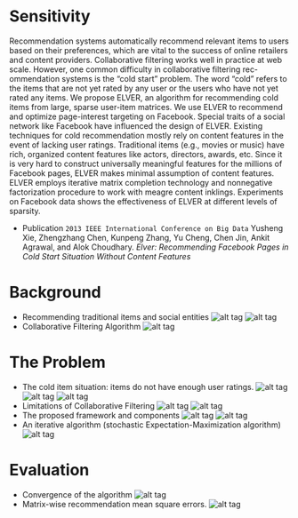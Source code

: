 Sensitivity
===========

Recommendation systems automatically recommend relevant items to users based on their preferences, which are vital to the success of online retailers and content providers. Collaborative filtering works well in practice at web scale. However, one common difficulty in collaborative filtering rec- ommendation systems is the “cold start” problem. The word “cold” refers to the items that are not yet rated by any user or the users who have not yet rated any items. We propose ELVER, an algorithm for recommending cold items from large, sparse user-item matrices. We use ELVER to recommend and optimize page-interest targeting on Facebook. Special traits of a social network like Facebook have influenced the design of ELVER. Existing techniques for cold recommendation mostly rely on content features in the event of lacking user ratings. Traditional items (e.g., movies or music) have rich, organized content features like actors, directors, awards, etc. Since it is very hard to construct universally meaningful features for the millions of Facebook pages, ELVER makes minimal assumption of content features. ELVER employs iterative matrix completion technology and nonnegative factorization procedure to work with meagre content inklings. Experiments on Facebook data shows the effectiveness of ELVER at different levels of sparsity.

* Publication
``2013 IEEE International Conference on Big Data`` Yusheng Xie, Zhengzhang Chen, Kunpeng Zhang, Yu Cheng, Chen Jin, Ankit Agrawal, and Alok Choudhary. *Elver: Recommending Facebook Pages in Cold Start Situation Without Content Features*


Background
==========

* Recommending traditional items and social entities
![alt tag](https://raw.github.com/yvesx/Sensitivity/master/imgs/1.png)
![alt tag](https://raw.github.com/yvesx/Sensitivity/master/imgs/2.png)
* Collaborative Filtering Algorithm
![alt tag](https://raw.github.com/yvesx/Sensitivity/master/imgs/3.png)

The Problem
===========

* The cold item situation: items do not have enough user ratings.
![alt tag](https://raw.github.com/yvesx/Sensitivity/master/imgs/4.png)
![alt tag](https://raw.github.com/yvesx/Sensitivity/master/imgs/5.png)
![alt tag](https://raw.github.com/yvesx/Sensitivity/master/imgs/6.png)
* Limitations of Collaborative Filtering
![alt tag](https://raw.github.com/yvesx/Sensitivity/master/imgs/7.png)
![alt tag](https://raw.github.com/yvesx/Sensitivity/master/imgs/8.png)
* The proposed framework and components
![alt tag](https://raw.github.com/yvesx/Sensitivity/master/imgs/9.png)
![alt tag](https://raw.github.com/yvesx/Sensitivity/master/imgs/10.png)
* An iterative algorithm (stochastic Expectation-Maximization algorithm)
![alt tag](https://raw.github.com/yvesx/Sensitivity/master/imgs/11.png)

Evaluation
==========
* Convergence of the algorithm
![alt tag](https://raw.github.com/yvesx/Sensitivity/master/imgs/12.png)
* Matrix-wise recommendation mean square errors.
![alt tag](https://raw.github.com/yvesx/Sensitivity/master/imgs/13.png)
